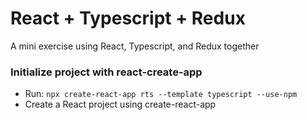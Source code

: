 # React + Typescript + Redux

A mini exercise using React, Typescript, and Redux together

### Initialize project with react-create-app
- Run: `npx create-react-app rts --template typescript --use-npm`
- Create a React project using create-react-app